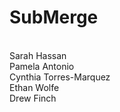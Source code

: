 # SubMerge
<br/>Sarah Hassan
<br/>Pamela Antonio
<br/>Cynthia Torres-Marquez
<br/>Ethan Wolfe
<br/>Drew Finch